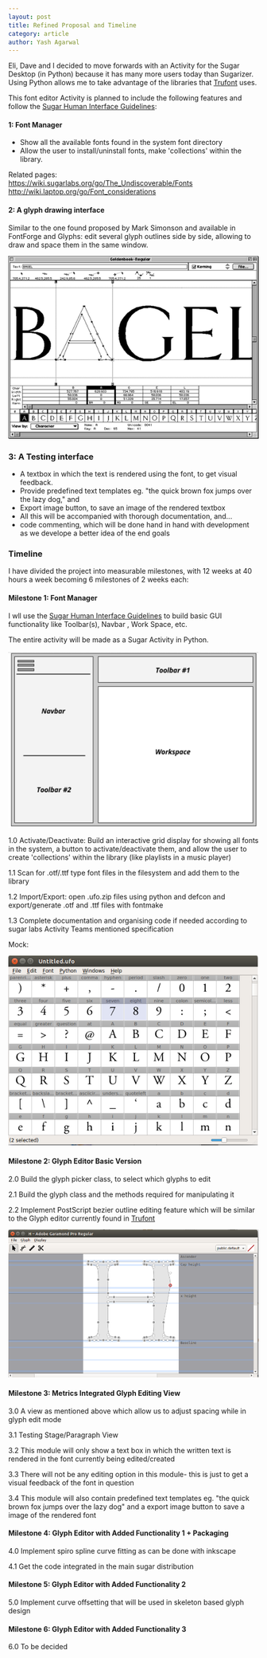 ```yaml
---
layout: post
title: Refined Proposal and Timeline
category: article
author: Yash Agarwal
---
```


Eli, Dave and I decided to move forwards with an Activity for the Sugar Desktop (in Python) because it has many more users today than Sugarizer. 
Using Python allows me to take advantage of the libraries that [Trufont](https://github.com/trufont/trufont/) uses.

This font editor Activity is planned to include the following features and follow the [Sugar Human Interface Guidelines](https://wiki.sugarlabs.org/go/Human_Interface_Guidelines):

#### 1: Font Manager

* Show all the available fonts found in the system font directory
* Allow the user to install/uninstall fonts,  make 'collections' within the library.

Related pages:  
<https://wiki.sugarlabs.org/go/The_Undiscoverable/Fonts>  
<http://wiki.laptop.org/go/Font_considerations>

#### 2: A glyph drawing interface 

Similar to the one found proposed by Mark Simonson and available in FontForge and Glyphs: edit several glyph outlines side by side, allowing to draw and space them in the same window.

![Image of Glyph Editing Interface](files/img/1.png)

### 3: A Testing interface

* A textbox in which the text is rendered using the font, to get visual feedback. 
* Provide predefined text templates eg. "the quick brown fox jumps over the lazy dog," and 
* Export image button, to save an image of the rendered textbox
* All this will be accompanied with thorough documentation, and...
* code commenting, which will be done hand in hand with development as we develope a better idea of the end goals        

### Timeline

I have divided the project into measurable milestones, with 12 weeks at 40 hours a week becoming 6 milestones of 2 weeks each:

#### Milestone 1: Font Manager

I wll use the [Sugar Human Interface Guidelines](https://wiki.sugarlabs.org/go/Human_Interface_Guidelines) to build basic GUI functionality like Toolbar(s), Navbar , Work Space, etc.

The entire activity will be made as a Sugar Activity in Python.

![Image of Activity Interface](files/img/2.PNG)

1.0 Activate/Deactivate: Build an interactive grid display for showing all fonts in the system, a button to activate/deactivate them, and allow the user to create 'collections' within the library (like playlists in a music player) 

1.1 Scan for .otf/.ttf type font files in the filesystem and add them to the library

1.2 Import/Export: open .ufo.zip files using python and defcon and export/generate .otf and .ttf files with fontmake

1.3 Complete documentation and organising code if needed according to sugar labs Activity Teams mentioned specification 

Mock:

![Image of Complete Font display](files/img/3.png)

#### Milestone 2: Glyph Editor Basic Version

2.0 Build the glyph picker class, to select which glyphs to edit

2.1 Build the glyph class and the methods required for manipulating it 

2.2 Implement PostScript bezier outline editing feature which will be similar to the Glyph editor currently found in [Trufont](https://github.com/trufont/trufont/releases/tag/0.2.0)

![Image of Glyph Editing Interface](files/img/4.png)

#### Milestone 3: Metrics Integrated Glyph Editing View

3.0 A view as mentioned above which allow us to adjust spacing while in glyph edit mode 

3.1 Testing Stage/Paragraph View

3.2 This module will only show a text box in which the written text is rendered in the font currently being edited/created

3.3 There will not be any editing option in this module- this is just to get a visual feedback of the font in question

3.4 This module will also contain predefined text templates eg. "the quick brown fox jumps over the lazy dog"  and a export image button to save a image of the rendered font  

#### Milestone 4: Glyph Editor with Added Functionality 1 + Packaging

4.0 Implement spiro spline curve fitting as can be done with inkscape

4.1 Get the code integrated in the main sugar distribution

#### Milestone 5: Glyph Editor with Added Functionality 2

5.0 Implement curve offsetting that will be used in skeleton based glyph design 

#### Milestone 6: Glyph Editor with Added Functionality 3

6.0 To be decided
